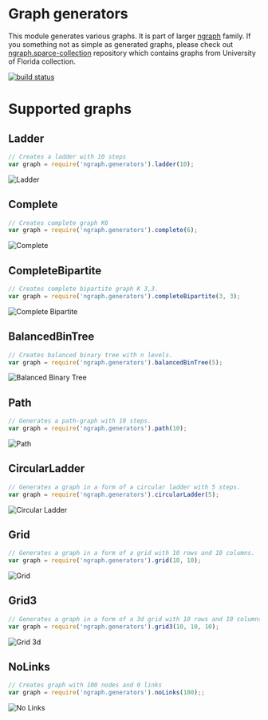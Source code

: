 Graph generators
=================
This module generates various graphs. It is part of larger [ngraph](https://github.com/anvaka/ngraph)
family. If you something not as simple as generated graphs, please check out 
[ngraph.sparce-collection](https://github.com/anvaka/ngraph.sparse-collection) repository
which contains graphs from University of Florida collection.

[![build status](https://secure.travis-ci.org/anvaka/ngraph.generators.png)](http://travis-ci.org/anvaka/ngraph.generators)

# Supported graphs

## Ladder

``` js
// Creates a ladder with 10 steps
var graph = require('ngraph.generators').ladder(10);
```
![Ladder](https://raw.githubusercontent.com/anvaka/ngraph.generators/master/doc/ladder.png)

## Complete

``` js
// Creates complete graph K6
var graph = require('ngraph.generators').complete(6);
```
![Complete](https://raw.githubusercontent.com/anvaka/ngraph.generators/master/doc/complete.png)

## CompleteBipartite

``` js
// Creates complete bipartite graph K 3,3.
var graph = require('ngraph.generators').completeBipartite(3, 3);
```
![Complete Bipartite](https://raw.githubusercontent.com/anvaka/ngraph.generators/master/doc/completeBipartite.png)

## BalancedBinTree

``` js
// Creates balanced binary tree with n levels.
var graph = require('ngraph.generators').balancedBinTree(5);
```
![Balanced Binary Tree](https://raw.githubusercontent.com/anvaka/ngraph.generators/master/doc/balancedBinTree.png)

## Path

``` js
// Generates a path-graph with 10 steps.
var graph = require('ngraph.generators').path(10);
```
![Path](https://raw.githubusercontent.com/anvaka/ngraph.generators/master/doc/path.png)

## CircularLadder

``` js
// Generates a graph in a form of a circular ladder with 5 steps.
var graph = require('ngraph.generators').circularLadder(5);
```
![Circular Ladder](https://raw.githubusercontent.com/anvaka/ngraph.generators/master/doc/circularLadder.png)

## Grid

``` js
// Generates a graph in a form of a grid with 10 rows and 10 columns.
var graph = require('ngraph.generators').grid(10, 10);
```
![Grid](https://raw.githubusercontent.com/anvaka/ngraph.generators/master/doc/grid.png)

## Grid3

``` js
// Generates a graph in a form of a 3d grid with 10 rows and 10 columns and 10 levels.
var graph = require('ngraph.generators').grid3(10, 10, 10);
```
![Grid 3d](https://raw.githubusercontent.com/anvaka/ngraph.generators/master/doc/grid3.png)

## NoLinks

``` js
// Creates graph with 100 nodes and 0 links
var graph = require('ngraph.generators').noLinks(100);;
```
![No Links](https://raw.githubusercontent.com/anvaka/ngraph.generators/master/doc/noLinks.png)
